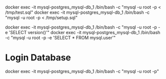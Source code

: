 docker exec -it mysql-postgres_mysql-db_1 /bin/bash -c "mysql -u root -p < /tmp/test.sql"
docker exec -it mysql-postgres_mysql-db_1 /bin/bash -c "mysql -u root -p < /tmp/setup.sql"

docker exec -it mysql-postgres_mysql-db_1 /bin/bash -c "mysql -u root -p -e 'SELECT version()'"
docker exec -it mysql-postgres_mysql-db_1 /bin/bash -c "mysql -u root -p -e 'SELECT * FROM mysql.user'"

# Login Database
docker exec -it mysql-postgres_mysql-db_1 /bin/bash -c "mysql -u root -p"
